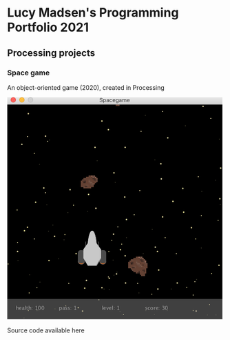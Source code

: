 # Lucy Madsen's Programming Portfolio 2021

## Processing projects

### Space game
An object-oriented game (2020), created in Processing

![image of space game](https://github.com/lucinda27/programming-portfolio/blob/gh-pages/Images/spacegame.png?raw=true)

Source code available here
